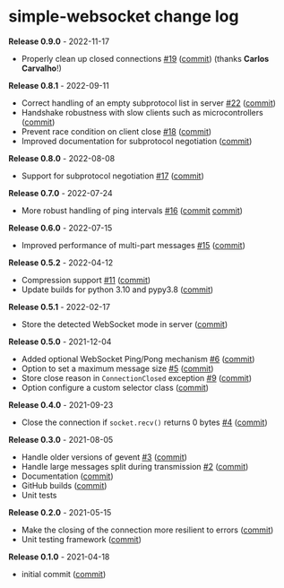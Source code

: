 # simple-websocket change log

**Release 0.9.0** - 2022-11-17

- Properly clean up closed connections [#19](https://github.com/miguelgrinberg/simple-websocket/issues/19) ([commit](https://github.com/miguelgrinberg/simple-websocket/commit/9bda31010405045125b304afd633b9a9a5171335)) (thanks **Carlos Carvalho**!)

**Release 0.8.1** - 2022-09-11

- Correct handling of an empty subprotocol list in server [#22](https://github.com/miguelgrinberg/simple-websocket/issues/22) ([commit](https://github.com/miguelgrinberg/simple-websocket/commit/cf336163fbc65281163fac0c253c4281b760c169))
- Handshake robustness with slow clients such as microcontrollers ([commit](https://github.com/miguelgrinberg/simple-websocket/commit/271f8fc3ee466a0d0bd5a71543b2e50a632891dd))
- Prevent race condition on client close [#18](https://github.com/miguelgrinberg/simple-websocket/issues/18) ([commit](https://github.com/miguelgrinberg/simple-websocket/commit/e17449153b472a801df4bf2246f06a8486d91c9d))
- Improved documentation for subprotocol negotiation ([commit](https://github.com/miguelgrinberg/simple-websocket/commit/c74785482ff266c552692a330c3c71d2b9d1f438))

**Release 0.8.0** - 2022-08-08

- Support for subprotocol negotiation [#17](https://github.com/miguelgrinberg/simple-websocket/issues/17) ([commit](https://github.com/miguelgrinberg/simple-websocket/commit/04baf871e05e99d80c8905e9e9b0ff4be322e71f))

**Release 0.7.0** - 2022-07-24

- More robust handling of ping intervals [#16](https://github.com/miguelgrinberg/simple-websocket/issues/16) ([commit](https://github.com/miguelgrinberg/simple-websocket/commit/05185122a0d2548d5cbd7c3d650db9c9dd49fa76) [commit](https://github.com/miguelgrinberg/simple-websocket/commit/08bd663a918669fb12e805e08a73cae7d7aac3a1))

**Release 0.6.0** - 2022-07-15

- Improved performance of multi-part messages [#15](https://github.com/miguelgrinberg/simple-websocket/issues/15) ([commit](https://github.com/miguelgrinberg/simple-websocket/commit/ca2ea38520229ef7c881690667f23b99506f54a3))

**Release 0.5.2** - 2022-04-12

- Compression support [#11](https://github.com/miguelgrinberg/simple-websocket/issues/11) ([commit](https://github.com/miguelgrinberg/simple-websocket/commit/9277e67140a456bd34e09146732d4bdca0c6db12))
- Update builds for python 3.10 and pypy3.8 ([commit](https://github.com/miguelgrinberg/simple-websocket/commit/f44674fd8ec42b05e6ebc0571cb53ba60d3ce144))

**Release 0.5.1** - 2022-02-17

- Store the detected WebSocket mode in server ([commit](https://github.com/miguelgrinberg/simple-websocket/commit/145e3be63ad1de75eedbcfc193eb304767607bc8))

**Release 0.5.0** - 2021-12-04

- Added optional WebSocket Ping/Pong mechanism [#6](https://github.com/miguelgrinberg/simple-websocket/issues/6) ([commit](https://github.com/miguelgrinberg/simple-websocket/commit/6f13cdf74abf8627af53e03df2e84db204392a21))
- Option to set a maximum message size [#5](https://github.com/miguelgrinberg/simple-websocket/issues/5) ([commit](https://github.com/miguelgrinberg/simple-websocket/commit/b285024fc3fd75910d166fa5ad258490b70d1326))
- Store close reason in `ConnectionClosed` exception [#9](https://github.com/miguelgrinberg/simple-websocket/issues/9) ([commit](https://github.com/miguelgrinberg/simple-websocket/commit/91eaa52c659e69307e1b3a64329aafc81e3b4625))
- Option configure a custom selector class ([commit](https://github.com/miguelgrinberg/simple-websocket/commit/1b3dcf77c2aba7ccc6b0f108744f46575ef190b8))

**Release 0.4.0** - 2021-09-23

- Close the connection if `socket.recv()` returns 0 bytes [#4](https://github.com/miguelgrinberg/simple-websocket/issues/4) ([commit](https://github.com/miguelgrinberg/simple-websocket/commit/6a75a742fe28ef6fe30ca901144478c466640967))

**Release 0.3.0** - 2021-08-05

- Handle older versions of gevent [#3](https://github.com/miguelgrinberg/simple-websocket/issues/3) ([commit](https://github.com/miguelgrinberg/simple-websocket/commit/5ce50802d053bf04d1f6f8c43569105bc5c0b389))
- Handle large messages split during transmission [#2](https://github.com/miguelgrinberg/simple-websocket/issues/2) ([commit](https://github.com/miguelgrinberg/simple-websocket/commit/e16058daf6d0329028b7f9b81f65f13b64e8e45b))
- Documentation ([commit](https://github.com/miguelgrinberg/simple-websocket/commit/02cbe78c723b298af9114989c41b8660b8aad3fb))
- GitHub builds ([commit](https://github.com/miguelgrinberg/simple-websocket/commit/e846f0f86f8bdfed6fb2e7f5fff62abad6de518c))
- Unit tests

**Release 0.2.0** - 2021-05-15

- Make the closing of the connection more resilient to errors ([commit](https://github.com/miguelgrinberg/simple-websocket/commit/6cdf24a8fc1fb782db968e6d4526cced6984d5a4))
- Unit testing framework ([commit](https://github.com/miguelgrinberg/simple-websocket/commit/35de1658593a153b6926f05b3e3b2eadda814a47))

**Release 0.1.0** - 2021-04-18

- initial commit ([commit](https://github.com/miguelgrinberg/simple-websocket/commit/1ddd63d230950f40683a7771eb3ce6ae7d199c23))
